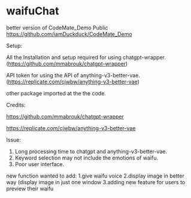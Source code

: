 # waifuChat
better version of CodeMate_Demo Public https://github.com/iamDuckduck/CodeMate_Demo

Setup:

All the Installation and setup required for using chatgpt-wrapper. (https://github.com/mmabrouk/chatgpt-wrapper)

API token for using the API of anything-v3-better-vae. (https://replicate.com/cjwbw/anything-v3-better-vae)

other package imported at the the code.

Credits:

https://github.com/mmabrouk/chatgpt-wrapper

https://replicate.com/cjwbw/anything-v3-better-vae

Issue:
1. Long processing time to chatgpt and anything-v3-better-vae.
2. Keyword selection may not include the emotions of waifu.
3. Poor user interface.

new function wanted to add:
1.give waifu voice
2.display image in better way (display image in just one window
3.adding new feature for users to preview their waifu
